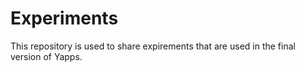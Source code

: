 # Experiments
This repository is used to share expirements that are used in the final version of Yapps.
